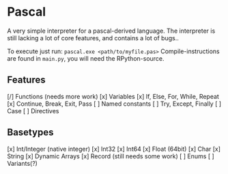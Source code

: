 # Pascal
A very simple interpreter for a pascal-derived language. 
The interpreter is still lacking a lot of core features, and contains a lot of bugs..

To execute just run: `pascal.exe <path/to/myfile.pas>`
Compile-instructions are found in `main.py`, you will need the RPython-source.


Features
--------
[/] Functions (needs more work)
[x] Variables
[x] If, Else, For, While, Repeat
[x] Continue, Break, Exit, Pass
[ ] Named constants
[ ] Try, Except, Finally
[ ] Case
[ ] Directives


Basetypes
---------
[x] Int/Integer (native integer)
[x] Int32
[x] Int64
[x] Float (64bit)
[x] Char
[x] String
[x] Dynamic Arrays
[x] Record (still needs some work)
[ ] Enums
[ ] Variants(?)



